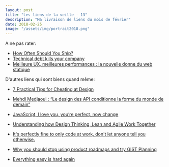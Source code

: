 ```yaml
---
layout: post
title: "Les liens de la veille - 13"
description: "Ma livraison de liens du mois de février"
date: 2018-02-25
image: "/assets/img/portrait2018.png"
---
```


A ne pas rater:
- [How Often Should You Ship?](http://thecodist.com/article/how_often_should_you_ship)
- [Technical debt kills your company](https://medium.com/swlh/technical-debt-kills-your-company-bb4ea1cab8cb)
- [Meilleure UX, meilleures performances : la nouvelle donne du web statique](https://blog.dareboost.com/fr/2018/02/site-statique-performance-web/)

D'autres liens qui sont biens quand même:
- [7 Practical Tips for Cheating at Design](https://medium.com/refactoring-ui/7-practical-tips-for-cheating-at-design-40c736799886)
- [Mehdi Medjaoui : “Le design des API conditionne la forme du monde de demain”](https://www.kissmyfrogs.com/mehdi-medjaoui-oauth-api-startup/)
- [JavaScript, I love you, you’re perfect, now change](https://css-tricks.com/javascript-love-youre-perfect-now-change/)

- [Understanding how Design Thinking, Lean and Agile Work Together](https://www.thoughtworks.com/insights/blog/understanding-how-design-thinking-lean-and-agile-work-together)
- [It's perfectly fine to only code at work, don't let anyone tell you otherwise.](https://dev.to/ben/its-perfectly-fine-to-only-code-at-work-dont-let-anyone-tell-you-otherwise--25i3)
- [Why you should stop using product roadmaps and try GIST Planning](https://hackernoon.com/why-i-stopped-using-product-roadmaps-and-switched-to-gist-planning-3b7f54e271d1)
- [Everything easy is hard again](https://frankchimero.com/writing/everything-easy-is-hard-again/)
